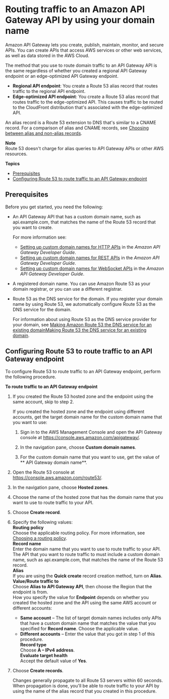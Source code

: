 # Routing traffic to an Amazon API Gateway API by using your domain name<a name="routing-to-api-gateway"></a>

Amazon API Gateway lets you create, publish, maintain, monitor, and secure APIs\. You can create APIs that access AWS services or other web services, as well as data stored in the AWS Cloud\.

The method that you use to route domain traffic to an API Gateway API is the same regardless of whether you created a regional API Gateway endpoint or an edge\-optimized API Gateway endpoint\. 
+ **Regional API endpoint**: You create a Route 53 alias record that routes traffic to the regional API endpoint\.
+ **Edge\-optimized API endpoint**: You create a Route 53 alias record that routes traffic to the edge\-optimized API\. This causes traffic to be routed to the CloudFront distribution that's associated with the edge\-optimized API\.

An alias record is a Route 53 extension to DNS that's similar to a CNAME record\. For a comparison of alias and CNAME records, see [Choosing between alias and non\-alias records](resource-record-sets-choosing-alias-non-alias.md)\.

**Note**  
Route 53 doesn't charge for alias queries to API Gateway APIs or other AWS resources\.

**Topics**
+ [Prerequisites](#routing-to-api-gateway-prereqs)
+ [Configuring Route 53 to route traffic to an API Gateway endpoint](#routing-to-api-gateway-config)

## Prerequisites<a name="routing-to-api-gateway-prereqs"></a>

Before you get started, you need the following:
+ An API Gateway API that has a custom domain name, such as api\.example\.com, that matches the name of the Route 53 record that you want to create\.

  For more information see:
  + [Setting up custom domain names for HTTP APIs](https://docs.aws.amazon.com/apigateway/latest/developerguide/http-api-custom-domain-names.html) in the *Amazon API Gateway Developer Guide*\.
  + [Setting up custom domain names for REST APIs](https://docs.aws.amazon.com/apigateway/latest/developerguide/how-to-custom-domains.html) in the *Amazon API Gateway Developer Guide*\.
  + [Setting up custom domain names for WebSocket APIs](https://docs.aws.amazon.com/apigateway/latest/developerguide/websocket-api-custom-domain-names.html) in the *Amazon API Gateway Developer Guide*\.
+ A registered domain name\. You can use Amazon Route 53 as your domain registrar, or you can use a different registrar\.
+ Route 53 as the DNS service for the domain\. If you register your domain name by using Route 53, we automatically configure Route 53 as the DNS service for the domain\. 

  For information about using Route 53 as the DNS service provider for your domain, see [Making Amazon Route 53 the DNS service for an existing domainMaking Route 53 the DNS service for an existing domain](MigratingDNS.md)\.

## Configuring Route 53 to route traffic to an API Gateway endpoint<a name="routing-to-api-gateway-config"></a>

To configure Route 53 to route traffic to an API Gateway endpoint, perform the following procedure\.<a name="routing-to-api-gateway-config-procedure"></a>

**To route traffic to an API Gateway endpoint**

1. If you created the Route 53 hosted zone and the endpoint using the same account, skip to step 2\.

   If you created the hosted zone and the endpoint using different accounts, get the target domain name for the custom domain name that you want to use:

   1. Sign in to the AWS Management Console and open the API Gateway console at [https://console\.aws\.amazon\.com/apigateway/](https://console.aws.amazon.com/apigateway/)\. 

   1. In the navigation pane, choose **Custom domain names**\.

   1. For the custom domain name that you want to use, get the value of ** API Gateway domain name**\.

1. Open the Route 53 console at [https://console\.aws\.amazon\.com/route53/](https://console.aws.amazon.com/route53/)\.

1. In the navigation pane, choose **Hosted zones**\.

1. Choose the name of the hosted zone that has the domain name that you want to use to route traffic to your API\.

1. Choose **Create record**\.

1. Specify the following values:  
**Routing policy**  
Choose the applicable routing policy\. For more information, see [Choosing a routing policy](routing-policy.md)\.  
**Record name**  
Enter the domain name that you want to use to route traffic to your API\.   
The API that you want to route traffic to must include a custom domain name, such as api\.example\.com, that matches the name of the Route 53 record\.  
**Alias**  
If you are using the **Quick create** record creation method, turn on **Alias**\.  
**Value/Route traffic to**  
Choose **Alias to API Gateway API**, then choose the Region that the endpoint is from\.   
How you specify the value for **Endpoint** depends on whether you created the hosted zone and the API using the same AWS account or different accounts:  
   + **Same account** – The list of target domain names includes only APIs that have a custom domain name that matches the value that you specified for **Record name**\. Choose the applicable value\.
   + **Different accounts** – Enter the value that you got in step 1 of this procedure\.  
**Record type**  
Choose **A – IPv4 address**\.  
**Evaluate target health**  
Accept the default value of **Yes**\.

1. Choose **Create records**\.

   Changes generally propagate to all Route 53 servers within 60 seconds\. When propagation is done, you'll be able to route traffic to your API by using the name of the alias record that you created in this procedure\.